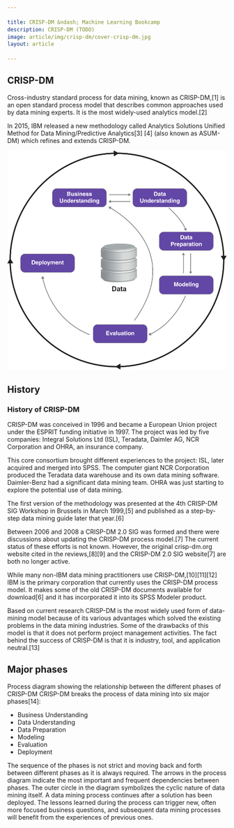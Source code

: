 ```yaml
---

title: CRISP-DM &ndash; Machine Learning Bookcamp
description: CRISP-DM (TODO)
image: article/img/crisp-dm/cover-crisp-dm.jpg
layout: article

---
```


## CRISP-DM

Cross-industry standard process for data mining, known as CRISP-DM,[1] is an open standard process model that describes common approaches used by data mining experts. It is the most widely-used analytics model.[2]

In 2015, IBM released a new methodology called Analytics Solutions Unified Method for Data Mining/Predictive Analytics[3] [4] (also known as ASUM-DM) which refines and extends CRISP-DM.

<img class="img-fluid" src="img/crisp-dm/crisp_dm.svg">

## History
### History of CRISP-DM

CRISP-DM was conceived in 1996 and became a European Union project under the ESPRIT funding initiative in 1997. The project was led by five companies: Integral Solutions Ltd (ISL), Teradata, Daimler AG, NCR Corporation and OHRA, an insurance company.

This core consortium brought different experiences to the project: ISL, later acquired and merged into SPSS. The computer giant NCR Corporation produced the Teradata data warehouse and its own data mining software. Daimler-Benz had a significant data mining team. OHRA was just starting to explore the potential use of data mining.

The first version of the methodology was presented at the 4th CRISP-DM SIG Workshop in Brussels in March 1999,[5] and published as a step-by-step data mining guide later that year.[6]

Between 2006 and 2008 a CRISP-DM 2.0 SIG was formed and there were discussions about updating the CRISP-DM process model.[7] The current status of these efforts is not known. However, the original crisp-dm.org website cited in the reviews,[8][9] and the CRISP-DM 2.0 SIG website[7] are both no longer active.

While many non-IBM data mining practitioners use CRISP-DM,[10][11][12] IBM is the primary corporation that currently uses the CRISP-DM process model. It makes some of the old CRISP-DM documents available for download[6] and it has incorporated it into its SPSS Modeler product.

Based on current research CRISP-DM is the most widely used form of data-mining model because of its various advantages which solved the existing problems in the data mining industries. Some of the drawbacks of this model is that it does not perform project management activities. The fact behind the success of CRISP-DM is that it is industry, tool, and application neutral.[13]

## Major phases

Process diagram showing the relationship between the different phases of CRISP-DM
CRISP-DM breaks the process of data mining into six major phases[14]:

* Business Understanding
* Data Understanding
* Data Preparation
* Modeling
* Evaluation
* Deployment

The sequence of the phases is not strict and moving back and forth between different phases as it is always required. The arrows in the process diagram indicate the most important and frequent dependencies between phases. The outer circle in the diagram symbolizes the cyclic nature of data mining itself. A data mining process continues after a solution has been deployed. The lessons learned during the process can trigger new, often more focused business questions, and subsequent data mining processes will benefit from the experiences of previous ones.

